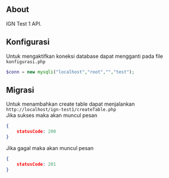 ## About
IGN Test 1 API.

## Konfigurasi
Untuk mengaktifkan koneksi database dapat mengganti pada file `konfigurasi.php`
```php
$conn = new mysqli("localhost","root","","test");
```

## Migrasi
Untuk menambahkan create table dapat menjalankan `http://localhost/ign-test1/createTable.php` <br>
Jika sukses maka akan muncul pesan
```json
{
    statusCode: 200
}  
```
Jika gagal maka akan muncul pesan
```json
{
    statusCode: 201
}  
```
